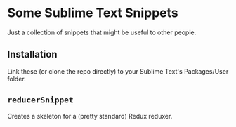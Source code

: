 # Some Sublime Text Snippets

Just a collection of snippets that might be useful to other people.

## Installation 

Link these (or clone the repo directly) to your Sublime Text's Packages/User folder.

## `reducerSnippet`

Creates a skeleton for a (pretty standard) Redux reduxer.
